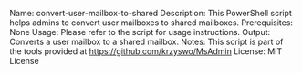 Name: convert-user-mailbox-to-shared
Description: This PowerShell script helps admins to convert user mailboxes to shared mailboxes.
Prerequisites: None
Usage: Please refer to the script for usage instructions.
Output: Converts a user mailbox to a shared mailbox.
Notes: This script is part of the tools provided at https://github.com/krzyswo/MsAdmin
License: MIT License